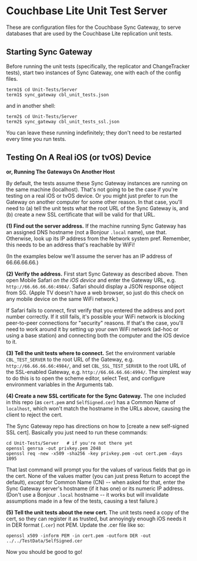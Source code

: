 # Couchbase Lite Unit Test Server

These are configuration files for the Couchbase Sync Gateway, to serve databases that are used by the Couchbase Lite replication unit tests.

## Starting Sync Gateway

Before running the unit tests (specifically, the replicator and ChangeTracker tests), start two instances of Sync Gateway, one with each of the config files.

    term1$ cd Unit-Tests/Server
    term1$ sync_gateway cbl_unit_tests.json

and in another shell:

    term2$ cd Unit-Tests/Server
    term2$ sync_gateway cbl_unit_tests_ssl.json

You can leave these running indefinitely; they don't need to be restarted every time you run tests.

## Testing On A Real iOS (or tvOS) Device

**or, Running The Gateways On Another Host**

By default, the tests assume these Sync Gateway instances are running on the same machine (localhost). That's not going to be the case if you're testing on a real iOS or tvOS device. Or you might just prefer to run the Gateway on another computer for some other reason. In that case, you'll need to (a) tell the unit tests what the root URL of the Sync Gateway is, and (b) create a new SSL certificate that will be valid for that URL.

**(1) Find out the server address.** If the machine running Sync Gateway has an assigned DNS hostname (not a Bonjour `.local` name), use that. Otherwise, look up its IP address from the Network system pref. Remember, this needs to be an address that's reachable by WiFi!

(In the examples below we'll assume the server has an IP address of 66.66.66.66.)

**(2) Verify the address.** First start Sync Gateway as described above. Then open Mobile Safari _on the iOS device_ and enter the Gateway URL, e.g. `http://66.66.66.66:4984/`. Safari should display a JSON response object from SG. (Apple TV doesn't have a web browser, so just do this check on any mobile device on the same WiFi network.)

If Safari fails to connect, first verify that you entered the address and port number correctly. If it still fails, it's possible your WiFi network is blocking peer-to-peer connections for "security" reasons. If that's the case, you'll need to work around it by setting up your own WiFi network (ad-hoc or using a base station) and connecting both the computer and the iOS device to it.

**(3) Tell the unit tests where to connect.** Set the environment variable `CBL_TEST_SERVER` to the root URL of the Gateway, e.g. `http://66.66.66.66:4984/`, and set `CBL_SSL_TEST_SERVER` to the root URL of the SSL-enabled Gateway, e.g. `http://66.66.66.66:4994/`. The simplest way to do this is to open the scheme editor, select Test, and configure environment variables in the Arguments tab.

**(4) Create a new SSL certificate for the Sync Gateway.** The one included in this repo (as `cert.pem` and `SelfSigned.cer`) has a Common Name of `localhost`, which won't match the hostname in the URLs above, causing the client to reject the cert.

The Sync Gateway repo has directions on how to [create a new self-signed SSL cert]. Basically you just need to run these commands:

    cd Unit-Tests/Server   # if you're not there yet
    openssl genrsa -out privkey.pem 2048
    openssl req -new -x509 -sha256 -key privkey.pem -out cert.pem -days 1095

That last command will prompt you for the values of various fields that go in the cert. None of the values matter (you can just press Return to accept the default), _except_ for Common Name (CN) -- when asked for that, enter the Sync Gateway server's hostname (if it has one) or its numeric IP address. (Don't use a Bonjour `.local` hostname -- it works but will invalidate assumptions made in a few of the tests, causing a test failure.)

**(5) Tell the unit tests about the new cert.** The unit tests need a copy of the cert, so they can register it as trusted, but annoyingly enough iOS needs it in DER format (`.cer`) not PEM. Update the .cer file like so:

    openssl x509 -inform PEM -in cert.pem -outform DER -out ../../TestData/SelfSigned.cer

Now you should be good to go!
